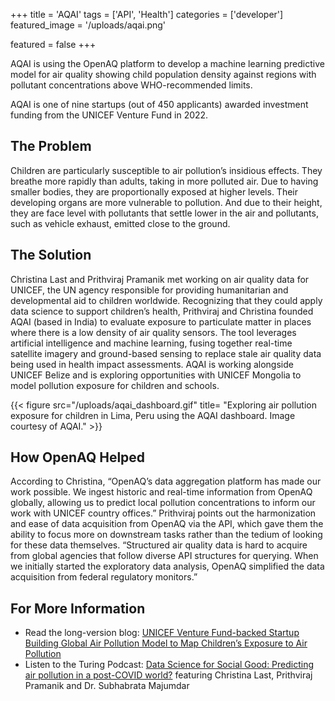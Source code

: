 +++
title = 'AQAI'
tags = ['API', 'Health']
categories = ['developer']
featured_image = '/uploads/aqai.png'

featured = false
+++

AQAI is using the OpenAQ platform to develop a machine learning predictive model for air quality showing child population density against regions with pollutant concentrations above WHO-recommended limits. 

AQAI is one of nine startups (out of 450 applicants) awarded investment funding from the UNICEF Venture Fund in 2022.  

## The Problem 

Children are particularly susceptible to air pollution’s insidious effects. They breathe more rapidly than adults, taking in more polluted air. Due to having smaller bodies, they are proportionally exposed at higher levels. Their developing organs are more vulnerable to pollution. And due to their height, they are face level with pollutants that settle lower in the air and pollutants, such as vehicle exhaust, emitted close to the ground. 

## The Solution

Christina Last and Prithviraj Pramanik met working on air quality data for UNICEF, the UN agency responsible for providing humanitarian and developmental aid to children worldwide. Recognizing that they could apply data science to support children’s health, Prithviraj and Christina founded AQAI (based in India) to evaluate exposure to particulate matter in places where there is a low density of air quality sensors. The tool leverages artificial intelligence and machine learning, fusing together real-time satellite imagery and ground-based sensing to replace stale air quality data being used in health impact assessments. AQAI is working alongside UNICEF Belize and is exploring opportunities with UNICEF Mongolia to model pollution exposure for children and schools.

{{< figure src="/uploads/aqai_dashboard.gif" title= "Exploring air pollution exposure for children in Lima, Peru using the AQAI dashboard. Image courtesy of AQAI." >}} 


## How OpenAQ Helped

According to Christina, “OpenAQ’s data aggregation platform has made our work possible. We ingest historic and real-time information from OpenAQ globally, allowing us to predict local pollution concentrations to inform our work with UNICEF country offices.” Prithviraj points out the harmonization and ease of data acquisition from OpenAQ via the API, which gave them the ability to focus more on downstream tasks rather than the tedium of looking for these data themselves. “Structured air quality data is hard to acquire from global agencies that follow diverse API structures for querying. When we initially started the exploratory data analysis, OpenAQ simplified the data acquisition from federal regulatory monitors.”

## For More Information

* Read the long-version blog: [UNICEF Venture Fund-backed Startup Building Global Air Pollution Model to Map Children’s Exposure to Air Pollution](https://medium.com/@openaq/openaq-use-case-unicef-venture-fund-backed-startup-building-global-air-pollution-model-to-map-f4cd69416634)
* Listen to the Turing Podcast: [Data Science for Social Good: Predicting air pollution in a post-COVID world?](https://turing.podbean.com/e/solve-for-good-is-the-air-harming-children-s-health/) featuring Christina Last, Prithviraj Pramanik and Dr. Subhabrata Majumdar